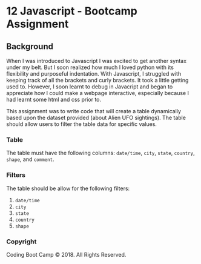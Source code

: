 # 12 Javascript - Bootcamp Assignment 

## Background

When I was introduced to Javascript I was excited to get another syntax under my belt. But I soon realized how much I loved python with its flexibility and purposeful indentation. With Javascript, I struggled with keeping track of all the brackets and curly brackets. It took a little getting used to. However, I soon learnt to debug in Javacript and began to appreciate how I could make a webpage interactive, especially because I had learnt some html and css prior to.

This assignment was to write code that will create a table dynamically based upon the dataset provided (about Alien UFO sightings). The table should allow users to filter the table data for specific values.

### Table

The table must have the following columns: `date/time`, `city`, `state`, `country`, `shape`, and `comment`.

### Filters

The table should be allow for the following filters:

  1. `date/time`
  2. `city`
  3. `state`
  4. `country`
  5. `shape`



### Copyright

Coding Boot Camp © 2018. All Rights Reserved.
